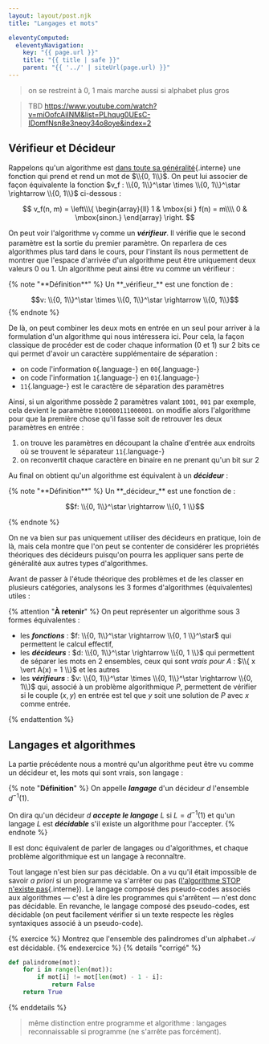 ```yaml
---
layout: layout/post.njk
title: "Langages et mots"

eleventyComputed:
  eleventyNavigation:
    key: "{{ page.url }}"
    title: "{{ title | safe }}"
    parent: "{{ '../' | siteUrl(page.url) }}"
---
```



> on se restreint à 0, 1 mais marche aussi si alphabet plus gros

> TBD <https://www.youtube.com/watch?v=miOofcAiINM&list=PLhqug0UEsC-IDomfNsn8e3neoy34o8oye&index=2>
>

## Vérifieur et Décideur

Rappelons qu'un algorithme est [dans toute sa généralité](../../bases-théoriques/calculabilité/#algorithme-fonction){.interne} une fonction qui prend et rend un mot de $\\{0, 1\\}$. On peut lui associer de façon équivalente la fonction $v_f : \\{0, 1\\}^\star \times \\{0, 1\\}^\star \rightarrow \\{0, 1\\}$ ci-dessous :

$$
v_f(n, m) = \left\\\{
    \begin{array}{ll}
        1 & \mbox{si } f(n) = m\\\\
        0 & \mbox{sinon.}
    \end{array}
\right.
$$

On peut voir l'algorithme $v_f$ comme un **_vérifieur_**. Il vérifie que le second paramètre est la sortie du premier paramètre. On reparlera de ces algorithmes plus tard dans le cours, pour l'instant ils nous permettent de montrer que l'espace d'arrivée d'un algorithme peut être uniquement deux valeurs 0 ou 1. Un algorithme peut ainsi être vu comme un vérifieur :

<div id="vérifieur"></div>
{% note "**Définition**" %}
Un **_vérifieur_** est une fonction de :

$$v: \\{0, 1\\}^\star \times \\{0, 1\\}^\star \rightarrow \\{0, 1\\}$$
{% endnote %}

De là, on peut combiner les deux mots en entrée en un seul pour arriver à la formulation d'un algorithme qui nous intéressera ici. Pour cela, la façon classique de procéder est de coder chaque information (0 et 1) sur 2 bits ce qui permet d'avoir un caractère supplémentaire de séparation :

- on code l'information `0`{.language-} en `00`{.language-}
- on code l'information `1`{.language-} en `01`{.language-}
- `11`{.language-} est le caractère de séparation des paramètres

Ainsi, si un algorithme possède 2 paramètres valant `1001`, `001` par exemple, cela devient le paramètre `0100000111000001`. on modifie alors l'algorithme pour que la première chose qu'il fasse soit de retrouver les deux paramètres en entrée :

1. on trouve les paramètres en découpant la chaîne d'entrée aux endroits où se trouvent le séparateur `11`{.language-}
2. on reconvertit chaque caractère en binaire en ne prenant qu'un bit sur 2

Au final on obtient qu'un algorithme est équivalent à un **_décideur_** :

<div id="décideur"></div>
{% note "**Définition**" %}
Un **_décideur_** est une fonction de :

$$f: \\{0, 1\\}^\star \rightarrow \\{0, 1 \\}$$

{% endnote %}

On ne va bien sur pas uniquement utiliser des décideurs en pratique, loin de là, mais cela montre que l'on peut se contenter de considérer les propriétés théoriques des décideurs puisqu'on pourra les appliquer sans perte de généralité aux autres types d'algorithmes.

Avant de passer à l'étude théorique des problèmes et de les classer en plusieurs catégories, analysons les 3 formes d'algorithmes (équivalentes) utiles :

{% attention "**À retenir**" %}
On peut représenter un algorithme sous 3 formes équivalentes :

- les **_fonctions_** : $f: \\{0, 1\\}^\star \rightarrow \\{0, 1 \\}^\star$ qui permettent le calcul effectif,
- les **_décideurs_** : $d: \\{0, 1\\}^\star \rightarrow \\{0, 1 \\}$ qui permettent de séparer les mots en 2 ensembles, ceux qui sont _vrais pour $A$_ : $\\{ x \vert A(x) = 1 \\}$ et les autres
- les **_vérifieurs_** : $v: \\{0, 1\\}^\star \times \\{0, 1\\}^\star \rightarrow \\{0, 1\\}$ qui, associé à un problème algorithmique $P$, permettent de vérifier si le couple $(x, y)$ en entrée est tel que $y$ soit une solution de $P$ avec $x$ comme entrée.

{% endattention %}

## Langages et algorithmes

La partie précédente nous a montré qu'un algorithme peut être vu comme un décideur et, les mots qui sont vrais, son langage :

{% note "**Définition**" %}
On appelle **_langage_** d'un décideur $d$ l'ensemble $d^{-1}(1)$.

On dira qu'un décideur $d$ **_accepte le langage_** $L$ si $L = d^{-1}(1)$ et qu'un langage $L$ est **_décidable_** s'il existe un algorithme pour l'accepter.
{% endnote %}

Il est donc équivalent de parler de langages ou d'algorithmes, et chaque problème algorithmique est un langage à reconnaître.

Tout langage n'est bien sur pas décidable. On a vu qu'il était impossible de savoir _a priori_ si un programme va s'arrêter ou pas ([l'algorithme STOP n'existe pas](../../bases-théoriques/arrêt-rice/#algorithme-STOP){.interne}). Le langage composé des pseudo-codes associés aux algorithmes — c'est à dire les programmes qui s'arrêtent — n'est donc pas décidable. En revanche, le langage composé des pseudo-codes, est décidable (on peut facilement vérifier si un texte respecte les règles syntaxiques associé à un pseudo-code).

{% exercice %}
Montrez que l'ensemble des palindromes d'un alphabet $\mathcal{A}$ est décidable.
{% endexercice %}
{% details "corrigé" %}

```python
def palindrome(mot):
    for i in range(len(mot)):
        if mot[i] != mot[len(mot) - 1 - i]:
            return False
    return True

```

{% enddetails %}

> même distinction entre programme et algorithme : langages reconnaissable si programme (ne s'arrête pas forcément).
